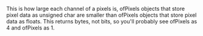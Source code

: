 This is how large each channel of a pixels is, ofPixels objects that store pixel data as unsigned char are smaller than  ofPixels objects that store pixel data as floats.
This returns bytes, not bits, so you'll probably see ofPixels<float> as 4 and ofPixels<unsigned char> as 1.
